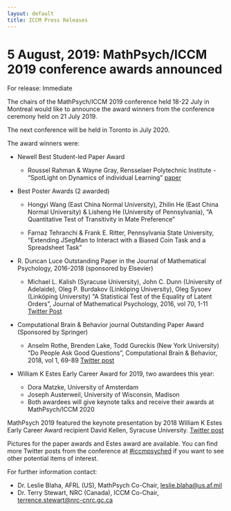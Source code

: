 ```yaml
---
layout: default
title: ICCM Press Releases
---
```


# 5 August, 2019: MathPsych/ICCM 2019 conference awards announced

For release:  Immediate

The chairs of the MathPsych/ICCM 2019 conference held 18-22 July in Montreal would like to announce the award winners from the conference ceremony held on 21 July 2019.  

The next conference will be held in Toronto in July 2020.  

The award winners were:

- Newell Best Student-led Paper Award
  - Roussel Rahman & Wayne Gray, Rensselaer Polytechnic Institute - “SpotLight on Dynamics of individual Learning" [paper](https://iccm-conference.neocities.org/2019/proceedings/papers/ICCM2019_paper_43.pdf)

- Best Poster Awards (2 awarded)
  - Hongyi Wang (East China Normal University), Zhilin He (East China Normal University) & Lisheng He (University of Pennsylvania),  “A Quantitative Test of Transitivity in Mate Preference”

  - Farnaz Tehranchi & Frank E. Ritter, Pennsylvania State University, “Extending JSegMan to Interact with a Biased Coin Task and a Spreadsheet Task”

- R. Duncan Luce Outstanding Paper in the Journal of Mathematical Psychology, 2016-2018 (sponsored by Elsevier)
  - Michael L. Kalish (Syracuse University), John C. Dunn (University of Adelaide), Oleg P. Burdakov (Linköping University), Oleg Sysoev (Linköping University)  "A Statistical Test of the Equality of Latent Orders”, Journal of Mathematical Psychology, 2016, vol 70, 1-11 [Twitter Post](https://twitter.com/womptweets/status/1153151514141175808)

- Computational Brain & Behavior journal Outstanding Paper Award (Sponsored by Springer)
  - Anselm Rothe, Brenden Lake, Todd Gureckis (New York University) “Do People Ask Good Questions”, Computational Brain & Behavior, 2018, vol 1, 69-89 [Twitter post](https://twitter.com/womptweets/status/1154127370338676736)

- William K Estes Early Career Award for 2019, two awardees this year:
  - Dora Matzke, University of Amsterdam
  - Joseph Austerweil, University of Wisconsin, Madison
  - Both awardees will give keynote talks and receive their awards at MathPsych/ICCM 2020

MathPsych 2019 featured the keynote presentation by 2018 William K Estes Early Career Award recipient David Kellen, Syracuse University. [Twitter post](https://twitter.com/leslieblaha/status/1152643008803811328)

Pictures for the paper awards and Estes award are available. You can find more Twitter posts from the conference at [#iccmpsyched](https://twitter.com/search?q=%23iccmpsyched&src=typd) if you want to see other potential items of interest.

For further information contact:

- Dr. Leslie Blaha, AFRL (US), MathPsych Co-Chair, [leslie.blaha@us.af.mil](mailto:leslie.blaha@us.af.mil)
- Dr. Terry Stewart, NRC (Canada), ICCM Co-Chair, [terrence.stewart@nrc-cnrc.gc.ca](mailto:terrence.stewart@nrc-cnrc.gc.ca)
